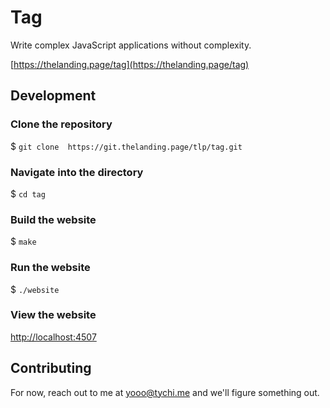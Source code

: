 # Tag

Write complex JavaScript applications without complexity.

[https://thelanding.page/tag](https://thelanding.page/tag)

## Development

### Clone the repository

$ `git clone  https://git.thelanding.page/tlp/tag.git`

### Navigate into the directory

$ `cd tag`

### Build the website

$ `make`

### Run the website

$ `./website`

### View the website

[http://localhost:4507](http://localhost:4507)

## Contributing

For now, reach out to me at yooo@tychi.me and we'll figure something out.
